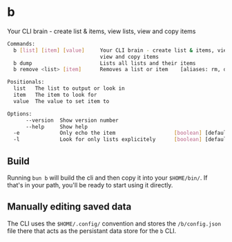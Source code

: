 # b

Your CLI brain - create list & items, view lists, view and copy items

```bash
Commands:
  b [list] [item] [value]     Your CLI brain - create list & items, view lists,
                              view and copy items                      [default]
  b dump                      Lists all lists and their items
  b remove <list> [item]      Removes a list or item    [aliases: rm, delete, d]

Positionals:
  list   The list to output or look in                                  [string]
  item   The item to look for                                           [string]
  value  The value to set item to                                       [string]

Options:
      --version  Show version number                                   [boolean]
      --help     Show help                                             [boolean]
  -e             Only echo the item                   [boolean] [default: false]
  -l             Look for only lists explicitely      [boolean] [default: false]
```

## Build

Running `bun b` will build the cli and then copy it into your `$HOME/bin/`. If that's in your path, you'll be ready to start using it directly.

## Manually editing saved data

The CLI uses the `$HOME/.config/` convention and stores the `/b/config.json` file there that acts as the persistant data store for the `b` CLI.
